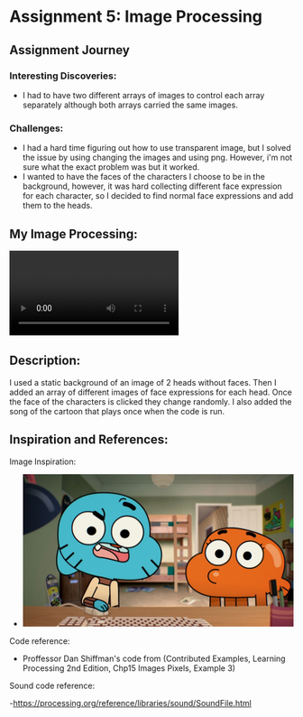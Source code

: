 # Assignment 5: Image Processing

## Assignment Journey

### Interesting Discoveries:
- I had to have two different arrays of images to control each array separately although both arrays carried the same images.

### Challenges:
- I had a hard time figuring out how to use transparent image, but I solved the issue by using changing the images and using png. However, i'm not sure what the exact problem was but it worked.
- I wanted to have the faces of the characters I choose to be in the background, however, it was hard collecting different face expression for each character, so I decided to find normal face expressions and add them to the heads.

## My Image Processing:

![](Video.mov)

## Description:
I used a static background of an image of 2 heads without faces. Then I added an array of different images of face expressions for each head. Once the face of the characters is clicked they change randomly. I also added the song of the cartoon that plays once when the code is run. 

## Inspiration and References:

Image Inspiration: 

- ![](Image.jpg)

Code reference: 

- Proffessor Dan Shiffman's code from (Contributed Examples, Learning Processing 2nd Edition, Chp15 Images Pixels, Example 3)

Sound code reference:

-https://processing.org/reference/libraries/sound/SoundFile.html
